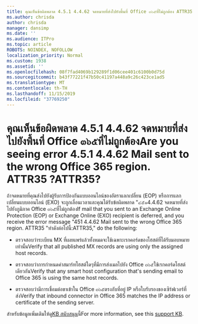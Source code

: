 ```yaml
---
title: คุณเห็นข้อผิดพลาด 4.5.1 4.4.62 จดหมายที่ส่งไปยังพื้นที่ Office ๓๖๕ที่ไม่ถูกต้อง ATTR35 ?
ms.author: chrisda
author: chrisda
manager: dansimp
ms.date: ''
ms.audience: ITPro
ms.topic: article
ROBOTS: NOINDEX, NOFOLLOW
localization_priority: Normal
ms.custom: 1938
ms.assetid: ''
ms.openlocfilehash: 08f7fad4069b129289f1d06cee401c6100b0d75d
ms.sourcegitcommit: b43f77221f47b50c41197a448a9c26c423ce1ad5
ms.translationtype: MT
ms.contentlocale: th-TH
ms.lasthandoff: 11/15/2019
ms.locfileid: "37769250"
---
```

# <a name="are-you-seeing-error-451-4462-mail-sent-to-the-wrong-office-365-region-attr35"></a><span data-ttu-id="42b9e-103">คุณเห็นข้อผิดพลาด 4.5.1 4.4.62 จดหมายที่ส่งไปยังพื้นที่ Office ๓๖๕ที่ไม่ถูกต้อง</span><span class="sxs-lookup"><span data-stu-id="42b9e-103">Are you seeing error 4.5.1 4.4.62 Mail sent to the wrong Office 365 region.</span></span> <span data-ttu-id="42b9e-104">ATTR35 ?</span><span class="sxs-lookup"><span data-stu-id="42b9e-104">ATTR35?</span></span>

<span data-ttu-id="42b9e-105">ถ้าจดหมายที่คุณส่งไปยังผู้รับการป้องกันแบบออนไลน์ของอัตราแลกเปลี่ยน (EOP) หรือการแลกเปลี่ยนแบบออนไลน์ (EXO) จะถูกเลื่อนเวลาและคุณได้รับข้อผิดพลาด "๔๕๑4.4.62 จดหมายที่ส่งไปยังภูมิภาค Office ๓๖๕ที่ไม่ถูกต้อง</span><span class="sxs-lookup"><span data-stu-id="42b9e-105">If mail that you sent to an Exchange Online Protection (EOP) or Exchange Online (EXO) recipient is deferred, and you receive the error message "451 4.4.62 Mail sent to the wrong Office 365 region.</span></span> <span data-ttu-id="42b9e-106">ATTR35 "ทำดังต่อไปนี้:</span><span class="sxs-lookup"><span data-stu-id="42b9e-106">ATTR35," do the following:</span></span>

- <span data-ttu-id="42b9e-107">ตรวจสอบว่าระเบียน MX ที่เผยแพร่แล้วทั้งหมดจะใช้เฉพาะเรกคอร์ดของโฮสต์ที่ได้รับมอบหมายเท่านั้น</span><span class="sxs-lookup"><span data-stu-id="42b9e-107">Verify that all published MX records are using only the assigned host records.</span></span>

- <span data-ttu-id="42b9e-108">ตรวจสอบว่าการกำหนดค่าสมาร์ทโฮสต์ใดๆที่มีการส่งเมลไปยัง Office ๓๖๕ใช้เรกคอร์ดโฮสต์เดียวกัน</span><span class="sxs-lookup"><span data-stu-id="42b9e-108">Verify that any smart host configuration that's sending email to Office 365 is using the same host records.</span></span>

- <span data-ttu-id="42b9e-109">ตรวจสอบว่ามีการเชื่อมต่อขาเข้าใน Office ๓๖๕ตรงกับที่อยู่ IP หรือใบรับรองของเซิร์ฟเวอร์ที่ส่ง</span><span class="sxs-lookup"><span data-stu-id="42b9e-109">Verify that inbound connector in Office 365 matches the IP address or certificate of the sending server.</span></span>

<span data-ttu-id="42b9e-110">สำหรับข้อมูลเพิ่มเติมให้ดู[KB สนับสนุน](https://support.microsoft.com/help/4057301/attr35-response-code-when-mail-is-sent-to-eop-exo)นี้</span><span class="sxs-lookup"><span data-stu-id="42b9e-110">For more information, see this [support KB](https://support.microsoft.com/help/4057301/attr35-response-code-when-mail-is-sent-to-eop-exo).</span></span>
